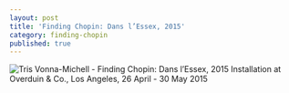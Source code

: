 ```yaml
---
layout: post
title: 'Finding Chopin: Dans l’Essex, 2015'
category: finding-chopin
published: true
---
```


![Tris Vonna-Michell - Finding Chopin: Dans l’Essex, 2015]({{site.baseurl}}/assets/img/0403-finding-chopin-dans-lessex-2015.jpg)
Installation at Overduin & Co., Los Angeles, 26 April - 30 May 2015
